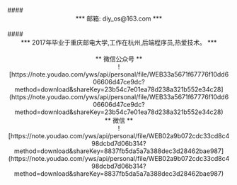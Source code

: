 <!-- ---
title: 关于
date: 2019-02-15 20:26:12
type: about
comments: false
--- -->
<!-- ```
{
    "名字":"LiosWong",
    "大学":"重庆邮电大学",
    "毕业时间":"2017",
    "籍贯":"安徽滁州",
    "职业":"Java后端程序员",
    "所在城市":"杭州",
    "技术博客":"http://blog.csdn.net/bat_os"
}
``` -->
<!-- ### <center>*** 路漫漫其修远兮 吾将上下而求索 ***</center>
 -->
<br/>
#### <center>*** 邮箱: diy_os@163.com  ***</center>
<br/>
#### <center>*** 2017年毕业于重庆邮电大学,工作在杭州,后端程序员,热爱技术。 ***</center>
<br/>

<center>** 微信公众号 **</center>
<center>![https://note.youdao.com/yws/api/personal/file/WEB33a5671f67776f10dd606606d47ce9dc?method=download&shareKey=23b54c7e01ea78d238a321b552e34c28](https://note.youdao.com/yws/api/personal/file/WEB33a5671f67776f10dd606606d47ce9dc?method=download&shareKey=23b54c7e01ea78d238a321b552e34c28)</center>
<!-- #### 微信公众号 -->
<!-- #### wechat -->
<center>** 微信 **</center>
<center>![https://note.youdao.com/yws/api/personal/file/WEB02a9b072cdc33cd8c498dcbd7d06b314?method=download&shareKey=8837fb5da5a7a388dec3d28462bae987](https://note.youdao.com/yws/api/personal/file/WEB02a9b072cdc33cd8c498dcbd7d06b314?method=download&shareKey=8837fb5da5a7a388dec3d28462bae987)</center>

